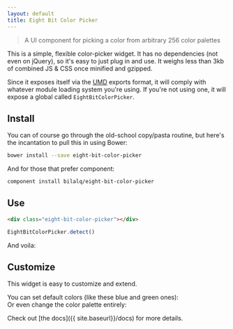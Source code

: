 ```yaml
---
layout: default
title: Eight Bit Color Picker
---
```


<div class="showcase">
  <div class="eight-bit-color-picker"></div>
  <div class="eight-bit-color-picker"></div>
  <div class="eight-bit-color-picker"></div>
  <div class="eight-bit-color-picker"></div>
</div>

> A UI component for picking a color from arbitrary 256 color palettes

This is a simple, flexible color-picker widget. It has no dependencies (not
even on jQuery), so it's easy to just plug in and use. It weighs less than 3kb
of combined JS & CSS once minified and gzipped.

Since it exposes itself via the
[UMD](https://github.com/umdjs/umd/blob/master/returnExports.js) exports format,
it will comply with whatever module loading system you're using. If you're
not using one, it will expose a global called `EightBitColorPicker`.

Install
-------
You can of course go through the old-school copy/pasta routine, but here's the
incantation to pull this in using Bower:

```sh
bower install --save eight-bit-color-picker
```

And for those that prefer component:

```sh
component install bilalq/eight-bit-color-picker
```

Use
---
```html
<div class="eight-bit-color-picker"></div>
```

```javascript
EightBitColorPicker.detect()
```

<div class="demo">
  And voila: <div class="eight-bit-color-picker"></div>
</div>

Customize
---------
This widget is easy to customize and extend.


<div class="demo">
  You can set default colors (like these blue and green ones):

  <div data-color="81" class="eight-bit-color-picker"></div>
  <div data-color="82" class="eight-bit-color-picker"></div>
</div>

<div class="demo">
  Or even change the color palette entirely:

  <div class="eight-bit-color-picker blue-palette"></div>
</div>

Check out [the docs]({{ site.baseurl}}/docs) for more details.

